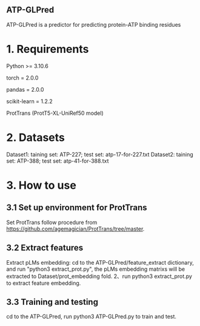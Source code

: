 ## ATP-GLPred
ATP-GLPred is a predictor for predicting protein-ATP binding residues 

# 1. Requirements

Python >= 3.10.6

torch = 2.0.0

pandas = 2.0.0

scikit-learn = 1.2.2

ProtTrans (ProtT5-XL-UniRef50 model)

# 2. Datasets
Dataset1: taining set: ATP-227; test set: atp-17-for-227.txt
Dataset2: taining set: ATP-388; test set: atp-41-for-388.txt


# 3. How to use
## 3.1 Set up environment for ProtTrans
Set ProtTrans follow procedure from https://github.com/agemagician/ProtTrans/tree/master.

## 3.2 Extract features
Extract pLMs embedding: cd to the ATP-GLPred/feature_extract dictionary, and run "python3 extract_prot.py", the pLMs embedding matrixs will be extracted to Dataset/prot_embedding fold.
2、run python3 extract_prot.py to extract feature embedding.

## 3.3 Training and testing
cd to the ATP-GLPred, run python3 ATP-GLPred.py to train and test.
